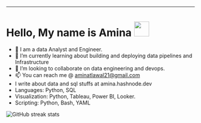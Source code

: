 <hr>
<h1>Hello, My name is Amina <img src="https://raw.githubusercontent.com/MartinHeinz/MartinHeinz/master/wave.gif" width="40px"></h1>
 
- 👀 I am a data Analyst and Engineer.
- 🌱 I’m currently learning about building and deploying data pipelines and Infrastructure
- 💞️ I’m looking to collaborate on data engineering and devops.
- 📫 You can reach me @ aminatlawal21@gmail.com
- I write about data and sql stuffs at amina.hashnode.dev
- Languages: Python, SQL
- Visualization: Python, Tableau, Power BI, Looker.
- Scripting: Python, Bash, YAML
 
 
 
 ![GitHub streak stats](https://github-readme-streak-stats.herokuapp.com/?user=Ameenah21&theme=black-ice&hide_border=true&stroke=0000&background=060A0CD0)  

<!---
Ameenah21/Ameenah21 is a ✨ special ✨ repository because its `README.md` (this file) appears on your GitHub profile.
You can click the Preview link to take a look at your changes.
--->
